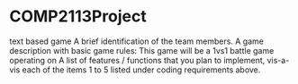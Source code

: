 # COMP2113Project
text based game
A brief identification of the team members.
A game description with basic game rules:
This game will be a 1vs1 battle game operating on 
A list of features / functions that you plan to implement, vis-a-vis each of the items 1 to 5 listed under coding requirements above.
